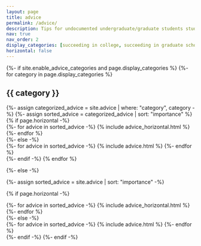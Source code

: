 ```yaml
---
layout: page
title: advice
permalink: /advice/
description: Tips for undocumented undergraduate/graduate students studying computer science.
nav: true
nav_order: 2
display_categories: [succeeding in college, succeeding in graduate school]
horizontal: false
---
```


<!-- pages/advice.md -->
<div class="advice">
{%- if site.enable_advice_categories and page.display_categories %}
  <!-- Display categorized advice -->
  {%- for category in page.display_categories %}
  <h2 class="category">{{ category }}</h2>
  {%- assign categorized_advice = site.advice | where: "category", category -%}
  {%- assign sorted_advice = categorized_advice | sort: "importance" %}
  <!-- Generate cards for each advice -->
  {% if page.horizontal -%}
  <div class="container">
    <div class="row row-cols-2">
    {%- for advice in sorted_advice -%}
      {% include advice_horizontal.html %}
    {%- endfor %}
    </div>
  </div>
  {%- else -%}
  <div class="grid">
    {%- for advice in sorted_advice -%}
      {% include advice.html %}
    {%- endfor %}
  </div>
  {%- endif -%}
  {% endfor %}

{%- else -%}
<!-- Display advice without categories -->
  {%- assign sorted_advice = site.advice | sort: "importance" -%}
  <!-- Generate cards for each advice -->
  {% if page.horizontal -%}
  <div class="container">
    <div class="row row-cols-2">
    {%- for advice in sorted_advice -%}
      {% include advice_horizontal.html %}
    {%- endfor %}
    </div>
  </div>
  {%- else -%}
  <div class="grid">
    {%- for advice in sorted_advice -%}
      {% include advice.html %}
    {%- endfor %}
  </div>
  {%- endif -%}
{%- endif -%}
</div>
